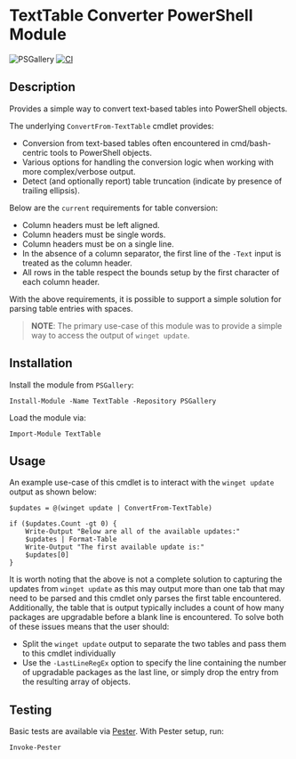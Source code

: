 # TextTable Converter PowerShell Module

![PSGallery](https://img.shields.io/powershellgallery/p/TextTable)
[![CI](https://github.com/jjcarrier/TextTable/actions/workflows/ci.yml/badge.svg)](https://github.com/jjcarrier/TextTable/actions/workflows/ci.yml)

## Description

Provides a simple way to convert text-based tables into PowerShell objects.

The underlying `ConvertFrom-TextTable` cmdlet provides:

* Conversion from text-based tables often encountered in cmd/bash-centric tools to PowerShell objects.
* Various options for handling the conversion logic when working with more complex/verbose output.
* Detect (and optionally report) table truncation (indicate by presence of trailing ellipsis).

Below are the `current` requirements for table conversion:

* Column headers must be left aligned.
* Column headers must be single words.
* Column headers must be on a single line.
* In the absence of a column separator, the first line of the `-Text` input is treated as the column header.
* All rows in the table respect the bounds setup by the first character of each column header.

With the above requirements, it is possible to support a simple solution for parsing table entries with spaces.

> __NOTE__: The primary use-case of this module was to provide a simple way to access the output of `winget update`.

## Installation

Install the module from `PSGallery`:

```pwsh
Install-Module -Name TextTable -Repository PSGallery
```

Load the module via:

```pwsh
Import-Module TextTable
```

## Usage

An example use-case of this cmdlet is to interact with the `winget update` output as shown below:

```pwsh
$updates = @(winget update | ConvertFrom-TextTable)

if ($updates.Count -gt 0) {
    Write-Output "Below are all of the available updates:"
    $updates | Format-Table
    Write-Output "The first available update is:"
    $updates[0]
}
```

It is worth noting that the above is not a complete solution to capturing the updates from `winget update` as this
may output more than one tab that may need to be parsed and this cmdlet only parses the first table encountered.
Additionally, the table that is output typically includes a count of how many packages are upgradable before a
blank line is encountered. To solve both of these issues means that the user should:

* Split the `winget update` output to separate the two tables and pass them to this cmdlet individually
* Use the `-LastLineRegEx` option to specify the line containing the number of upgradable packages as the last line,
  or simply drop the entry from the resulting array of objects.

## Testing

Basic tests are available via [Pester](https://pester.dev/). With Pester setup, run:

```pwsh
Invoke-Pester
```
